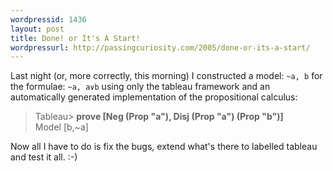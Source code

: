 ```yaml
--- 
wordpressid: 1436
layout: post
title: Done! or It's A Start!
wordpressurl: http://passingcuriosity.com/2005/done-or-its-a-start/
---
```


Last night (or, more correctly, this morning) I constructed a model: `~a, b`
for the formulae: `~a, a∨b` using only the tableau framework and an
automatically generated implementation of the propositional calculus:

<blockquote>Tableau> <span style="font-weight: bold;">prove [Neg (Prop "a"), Disj (Prop "a") (Prop "b")]</span><br/>Model [b,~a]</blockquote>

Now all I have to do is fix the bugs, extend what's there to labelled tableau
and test it all. :-)
